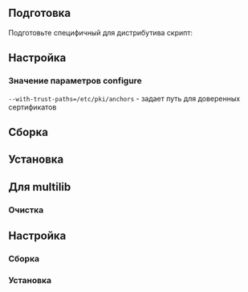 <pkg :name="'p11-kit'" instsize showsbu2></pkg>

## Подготовка

Подготовьте специфичный для дистрибутива скрипт:

<package-script :package="'p11-kit'" :type="'prepare'"></package-script>

## Настройка

<package-script :package="'p11-kit'" :type="'configure'"></package-script>

### Значение параметров configure

`--with-trust-paths=/etc/pki/anchors` - задает путь для доверенных сертификатов

## Сборка

<package-script :package="'p11-kit'" :type="'build'"></package-script>

## Установка

<package-script :package="'p11-kit'" :type="'install'"></package-script>

## Для multilib

### Очистка

<package-script :package="'p11-kit'" :type="'multi_prepare'"></package-script>

## Настройка

<package-script :package="'p11-kit'" :type="'multi_configure'"></package-script>

### Сборка

<package-script :package="'p11-kit'" :type="'multi_build'"></package-script>

### Установка

<package-script :package="'p11-kit'" :type="'multi_install'"></package-script>

<script>
	new Vue({ el: '#main' })
</script>
